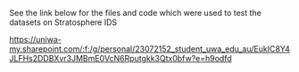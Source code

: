 See the link below for the files and code which were used to test the datasets on Stratosphere IDS

https://uniwa-my.sharepoint.com/:f:/g/personal/23072152_student_uwa_edu_au/EukIC8Y4JLFHs2DDBXvr3JMBmE0VcN6Rputgkk3Qtx0bfw?e=h9odfd
